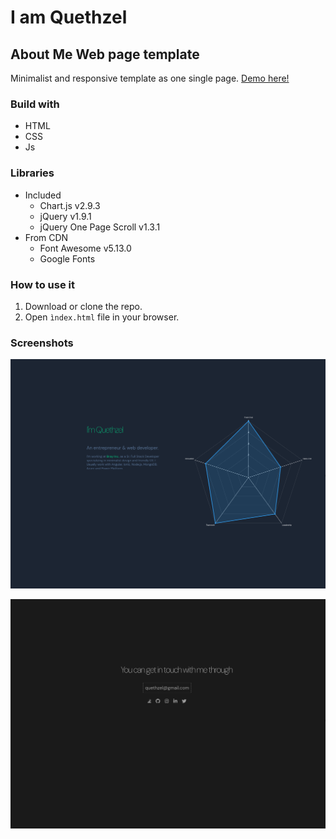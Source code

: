 # I am Quethzel 

## About Me Web page template
 
 Minimalist and responsive template as one single page. [Demo here!](https://quethzel.github.io/)

 ### Build with
 - HTML
 - CSS
 - Js
 ### Libraries
 - Included
    - Chart.js v2.9.3
    - jQuery v1.9.1
    - jQuery One Page Scroll v1.3.1
 - From CDN
    - Font Awesome v5.13.0 
    - Google Fonts

### How to use it
1. Download or clone the repo.
2. Open `ìndex.html` file in your browser.

### Screenshots

![Home Page](screenshot-1.png)

![Contact Page](screenshot-2.png)
